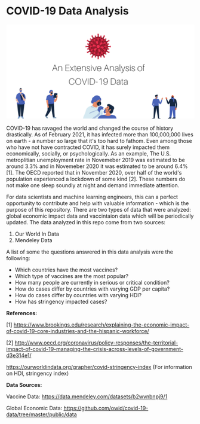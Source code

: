 # COVID-19 Data Analysis

![Screenshot](Covid19_Header.png)

COVID-19 has ravaged the world and changed the course of history drastically. As of February 2021, it has infected more than 100,000,000 lives on earth - a number so large that it's too hard to fathom. Even among those who have not have contracted COVID, it has surely impacted them economically, socially, or psychologically. As an example, The U.S. metroplitian unemployment rate in Novemeber 2019 was estimated to be around 3.3% and in Novemeber 2020 it was estimated to be around 6.4% [1]. The OECD reported that in November 2020, over half of the world's population experienced a lockdown of some kind [2]. These numbers do not make one sleep soundly at night and demand immediate attention.


For data scientists and machine learning engineers, this can a perfect opportunity to contribute and help with valuable information - which is the purpose of this repository. There are two types of data that were analyzed: global economic impact data and vaccintaion data which will be periodically updated. The data analyzed in this repo come from two sources:

1. Our World In Data
2. Mendeley Data


A list of some the questions answered in this data analysis were the following:
- Which countries have the most vaccines?
- Which type of vaccines are the most popular?
- How many people are currently in serious or critical condition?
- How do cases differ by countries with varying GDP per capita?
- How do cases differ by countries with varying HDI?
- How has stringency impacted cases?



**References:**

[1] https://www.brookings.edu/research/explaining-the-economic-impact-of-covid-19-core-industries-and-the-hispanic-workforce/

[2] http://www.oecd.org/coronavirus/policy-responses/the-territorial-impact-of-covid-19-managing-the-crisis-across-levels-of-government-d3e314e1/

https://ourworldindata.org/grapher/covid-stringency-index (For information on HDI, stringency index)

**Data Sources:**

Vaccine Data:
https://data.mendeley.com/datasets/b2wvnbnpj9/1

Global Economic Data:
https://github.com/owid/covid-19-data/tree/master/public/data
